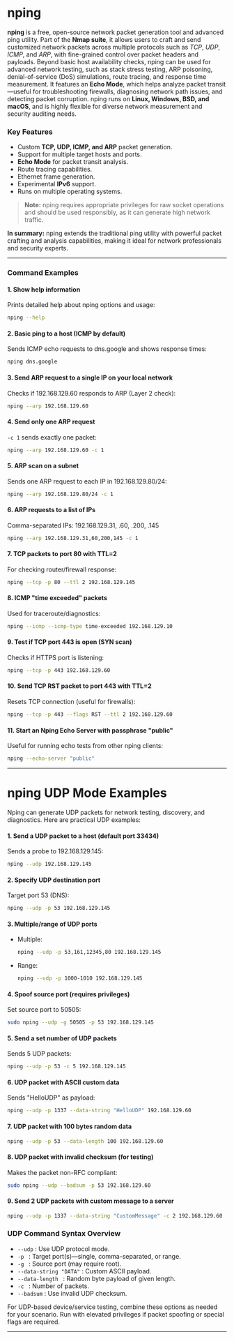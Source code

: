 # nping
**nping** is a free, open-source network packet generation tool and advanced ping utility. Part of the **Nmap suite**, it allows users to craft and send customized network packets across multiple protocols such as *TCP*, *UDP*, *ICMP*, and *ARP*, with fine-grained control over packet headers and payloads. Beyond basic host availability checks, nping can be used for advanced network testing, such as stack stress testing, ARP poisoning, denial-of-service (DoS) simulations, route tracing, and response time measurement. It features an **Echo Mode**, which helps analyze packet transit—useful for troubleshooting firewalls, diagnosing network path issues, and detecting packet corruption. nping runs on **Linux, Windows, BSD, and macOS**, and is highly flexible for diverse network measurement and security auditing needs.

### Key Features
- Custom **TCP, UDP, ICMP, and ARP** packet generation.
- Support for multiple target hosts and ports.
- **Echo Mode** for packet transit analysis.
- Route tracing capabilities.
- Ethernet frame generation.
- Experimental **IPv6** support.
- Runs on multiple operating systems.

> **Note:** nping requires appropriate privileges for raw socket operations and should be used responsibly, as it can generate high network traffic.

**In summary:** nping extends the traditional ping utility with powerful packet crafting and analysis capabilities, making it ideal for network professionals and security experts.

---

### Command Examples

#### 1. Show help information
Prints detailed help about nping options and usage:

```bash
nping --help
```

#### 2. Basic ping to a host (ICMP by default)
Sends ICMP echo requests to dns.google and shows response times:

```bash
nping dns.google
```

#### 3. Send ARP request to a single IP on your local network
Checks if 192.168.129.60 responds to ARP (Layer 2 check):

```bash
nping --arp 192.168.129.60
```

#### 4. Send only one ARP request
`-c 1` sends exactly one packet:

```bash
nping --arp 192.168.129.60 -c 1
```

#### 5. ARP scan on a subnet
Sends one ARP request to each IP in 192.168.129.80/24:

```bash
nping --arp 192.168.129.80/24 -c 1
```

#### 6. ARP requests to a list of IPs
Comma-separated IPs: 192.168.129.31, .60, .200, .145

```bash
nping --arp 192.168.129.31,60,200,145 -c 1
```

#### 7. TCP packets to port 80 with TTL=2
For checking router/firewall response:

```bash
nping --tcp -p 80 --ttl 2 192.168.129.145
```

#### 8. ICMP "time exceeded" packets
Used for traceroute/diagnostics:

```bash
nping --icmp --icmp-type time-exceeded 192.168.129.10
```

#### 9. Test if TCP port 443 is open (SYN scan)
Checks if HTTPS port is listening:

```bash
nping --tcp -p 443 192.168.129.60
```

#### 10. Send TCP RST packet to port 443 with TTL=2
Resets TCP connection (useful for firewalls):

```bash
nping --tcp -p 443 --flags RST --ttl 2 192.168.129.60
```

#### 11. Start an Nping Echo Server with passphrase "public"
Useful for running echo tests from other nping clients:

```bash
nping --echo-server "public"
```
---

# nping UDP Mode Examples

Nping can generate UDP packets for network testing, discovery, and diagnostics. Here are practical UDP examples:

#### 1. Send a UDP packet to a host (default port 33434)
Sends a probe to 192.168.129.145:

```bash
nping --udp 192.168.129.145
```

#### 2. Specify UDP destination port
Target port 53 (DNS):

```bash
nping --udp -p 53 192.168.129.145
```

#### 3. Multiple/range of UDP ports
- Multiple:  
  ```bash
  nping --udp -p 53,161,12345,80 192.168.129.145
  ```
- Range:  
  ```bash
  nping --udp -p 1000-1010 192.168.129.145
  ```

#### 4. Spoof source port (requires privileges)
Set source port to 50505:

```bash
sudo nping --udp -g 50505 -p 53 192.168.129.145
```

#### 5. Send a set number of UDP packets
Sends 5 UDP packets:

```bash
nping --udp -p 53 -c 5 192.168.129.145
```

#### 6. UDP packet with ASCII custom data
Sends "HelloUDP" as payload:

```bash
nping --udp -p 1337 --data-string "HelloUDP" 192.168.129.60
```

#### 7. UDP packet with 100 bytes random data

```bash
nping --udp -p 53 --data-length 100 192.168.129.60
```

#### 8. UDP packet with invalid checksum (for testing)
Makes the packet non-RFC compliant:

```bash
sudo nping --udp --badsum -p 53 192.168.129.60
```

#### 9. Send 2 UDP packets with custom message to a server

```bash
nping --udp -p 1337 --data-string "CustomMessage" -c 2 192.168.129.60
```

### UDP Command Syntax Overview

- `--udp` : Use UDP protocol mode.
- `-p ` : Target port(s)—single, comma-separated, or range.
- `-g ` : Source port (may require root).
- `--data-string "DATA"` : Custom ASCII payload.
- `--data-length ` : Random byte payload of given length.
- `-c ` : Number of packets.
- `--badsum` : Use invalid UDP checksum.

For UDP-based device/service testing, combine these options as needed for your scenario. Run with elevated privileges if packet spoofing or special flags are required.

---
